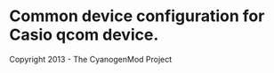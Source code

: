 Common device configuration for Casio qcom device.
==============================

Copyright 2013 - The CyanogenMod Project
